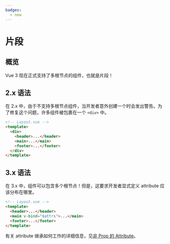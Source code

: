 ```yaml
---
badges:
  - new
---
```


# 片段 <MigrationBadges :badges="$frontmatter.badges" />

## 概览

Vue 3 现在正式支持了多根节点的组件，也就是片段！

## 2.x 语法

在 2.x 中，由于不支持多根节点组件，当开发者意外创建一个时会发出警告。为了修复这个问题，许多组件被包裹在一个 `<div>` 中。

```html
<!-- Layout.vue -->
<template>
  <div>
    <header>...</header>
    <main>...</main>
    <footer>...</footer>
  </div>
</template>
```

## 3.x 语法

在 3.x 中，组件可以包含多个根节点！但是，这要求开发者显式定义 attribute 应该分布在哪里。

```html
<!-- Layout.vue -->
<template>
  <header>...</header>
  <main v-bind="$attrs">...</main>
  <footer>...</footer>
</template>
```

有关 attribute 继承如何工作的详细信息，见[非 Prop 的 Attribute](/guide/component-attrs.html)。

